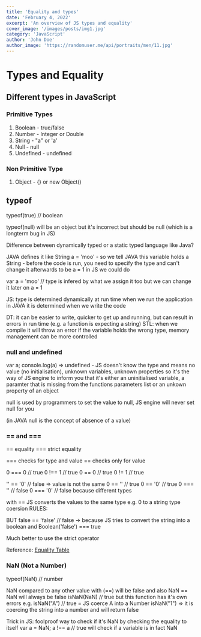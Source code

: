 ```yaml
---
title: 'Equality and types'
date: 'February 4, 2022'
excerpt: 'An overview of JS types and equality'
cover_image: '/images/posts/img1.jpg'
category: 'JavaScript'
author: 'John Doe'
author_image: 'https://randomuser.me/api/portraits/men/11.jpg'
---
```


# Types and Equality

## Different types in JavaScript

### Primitive Types

1. Boolean - true/false
2. Number - Integer or Double
3. String - "a" or 'a'
4. Null - null
5. Undefined - undefined

### Non Primitive Type

1. Object - {} or new Object()

## typeof

typeof(true) // boolean

typeof(null) will be an object but it's incorrect but should be null (which is a longterm bug in JS)

Difference between dynamically typed or a static typed language like Java?

JAVA defines it like String a = 'moo' - so we tell JAVA this variable holds a String - before the code is run, you need to specify the type and can't change it afterwards to be a = 1
in JS we could do

var a = 'moo' // type is infered by what we assign it too
but we can change it later on
a = 1

JS: type is determined dynamically at run time when we run the application
in JAVA it is determined when we write the code

DT: it can be easier to write, quicker to get up and running, but can result in errors in run time (e.g. a function is expecting a string)
STL: when we compile it will throw an error if the variable holds the wrong type, memory management can be more controlled

### null and undefined

var a;
console.log(a) => undefined - JS doesn't know the type and means no value (no initialisation), unknown variables, unknown properties
so it's the way of JS engine to inform you that it's either an uninitialised variable, a paramter that is missing from the functions parameters list or an unkown property of an object

null is used by programmers to set the value to null, JS engine will never set null for you

(in JAVA null is the concept of absence of a value)

### == and ===

== equality
=== strict equality

=== checks for type and value
== checks only for value

0 === 0 // true
0 !== 1 // true
0 == 0 // true
0 != 1 // true

'' == '0' // false => value is not the same
0 == '' // true
0 == '0' // true
0 === '' // false
0 === '0' // false because different types

with == JS converts the values to the same type e.g. 0 to a string
type coersion
RULES:

BUT
false == 'false' // false -> because JS tries to convert the string into a boolean and Boolean('false') === true

Much better to use the strict operator

Reference: [Equality Table](https://dorey.github.io/JavaScript-Equality-Table/)

### NaN (Not a Number)

typeof(NaN) // number

NaN compared to any other value with (==) will be false and also NaN == NaN will always be false
isNaN(NaN) // true
but this function has it's own errors e.g. isNaN("A") // true = JS coerce A into a Number
isNaN("1") => it is coercing the string into a number and will return false

Trick in JS: foolproof way to check if it's NaN by checking the equality to itself
var a = NaN;
a !== a // true
will check if a variable is in fact NaN
